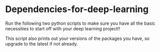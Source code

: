 # Dependencies-for-deep-learning
Run the following two python scripts to make sure you have all the basic necessities to start off with your deep learning project!!

This script also prints out your versions of the packages you have, so upgrade to the latest if not already.
